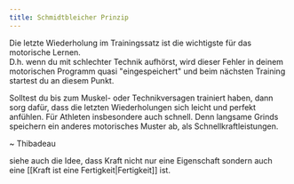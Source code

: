 ```yaml
---
title: Schmidtbleicher Prinzip
---
```

Die letzte Wiederholung im Trainingssatz ist die wichtigste für das motorische Lernen.  
D.h. wenn du mit schlechter Technik aufhörst, wird dieser Fehler in deinem motorischen Programm quasi "eingespeichert" und beim nächsten Training startest du an diesem Punkt. 

Solltest du bis zum Muskel- oder Technikversagen trainiert haben, dann sorg dafür, dass die letzten Wiederholungen sich leicht und perfekt anfühlen.  Für Athleten insbesondere auch schnell.  Denn langsame Grinds speichern ein anderes motorisches Muster ab, als Schnellkraftleistungen. 

~ Thibadeau

siehe auch die Idee, dass Kraft nicht nur eine Eigenschaft sondern auch eine [[Kraft ist eine Fertigkeit|Fertigkeit]] ist.  

